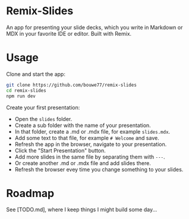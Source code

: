 # Remix-Slides

An app for presenting your slide decks, which you write in Markdown or MDX in your favorite IDE or editor. Built with Remix.

# Usage

Clone and start the app:

```sh
git clone https://github.com/bouwe77/remix-slides
cd remix-slides
npm run dev
```

Create your first presentation:

- Open the `slides` folder.
- Create a sub folder with the name of your presentation.
- In that folder, create a .md or .mdx file, for example `slides.mdx`.
- Add some text to that file, for example `# Welcome` and save.
- Refresh the app in the browser, navigate to your presentation.
- Click the "Start Presentation" button.
- Add more slides in the same file by separating them with `---`.
- Or create another .md or .mdx file and add slides there.
- Refresh the browser evey time you change something to your slides.

# Roadmap

See [TODO.md], where I keep things I might build some day...
